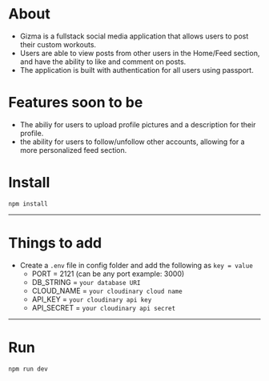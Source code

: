 # About

- Gizma is a fullstack social media application that allows users to post their custom workouts.
- Users are able to view posts from other users in the Home/Feed section, and have the ability to like and comment on posts.
- The application is built with authentication for all users using passport.

# Features soon to be
- The abiliy for users to upload profile pictures and a description for their profile.
- the ability for users to follow/unfollow other accounts, allowing for a more personalized feed section.

# Install

`npm install`

---

# Things to add

- Create a `.env` file in config folder and add the following as `key = value`
  - PORT = 2121 (can be any port example: 3000)
  - DB_STRING = `your database URI`
  - CLOUD_NAME = `your cloudinary cloud name`
  - API_KEY = `your cloudinary api key`
  - API_SECRET = `your cloudinary api secret`

---

# Run

`npm run dev`
